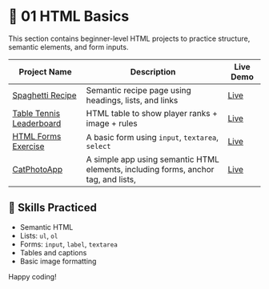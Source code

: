 # 📁 01 HTML Basics

This section contains beginner-level HTML projects to practice structure, semantic elements, and form inputs.

| Project Name                                                             | Description                                                                        | Live Demo                                                                                     |
| ------------------------------------------------------------------------ | ---------------------------------------------------------------------------------- | --------------------------------------------------------------------------------------------- |
| [Spaghetti Recipe](/01-html-basics/01_Spaghetti-Aglio-e-Olio-Recipe/)    | Semantic recipe page using headings, lists, and links                              | [Live](https://mkaifnadeem.github.io/frontend-practice-hub/01_Spaghetti-Aglio-e-Olio-Recipe/) |
| [Table Tennis Leaderboard](/01-html-basics/02_Table-Tennis-Leaderboard/) | HTML table to show player ranks + image + rules                                    | [Live](https://mkaifnadeem.github.io/frontend-practice-hub/02_Table-Tennis-Leaderboard/)      |
| [HTML Forms Exercise](/01-html-basics/03_HTML-Forms-Exercise/)           | A basic form using `input`, `textarea`, `select`                                   | [Live](https://mkaifnadeem.github.io/frontend-practice-hub/03_HTML-Forms-Exercise/)           |
| [CatPhotoApp](/01-html-basics/04_CatPhotoApp/)                           | A simple app using semantic HTML elements, including forms, anchor tag, and lists, | [Live](https://mkaifnadeem.github.io/frontend-practice-hub/04_CatPhotoApp/)                   |

## 🧾 Skills Practiced

-   Semantic HTML
-   Lists: `ul`, `ol`
-   Forms: `input`, `label`, `textarea`
-   Tables and captions
-   Basic image formatting

Happy coding!

